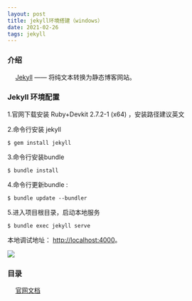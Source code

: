```yaml
---
layout: post
title: jekyll环境搭建（windows）
date: 2021-02-26
tags: jekyll
---
```


### 介绍

 　 [Jekyll](http://jekyllcn.com/) —— 将纯文本转换为静态博客网站。

### Jekyll 环境配置
1.官网下载安装 Ruby+Devkit 2.7.2-1 (x64) ，安装路径建议英文

2.命令行安装 jekyll

```     
$ gem install jekyll     
```

3.命令行安装bundle

```
$ bundle install

```

4.命令行更新bundle :

```
$ bundle update --bundler

```

5.进入项目根目录，启动本地服务

```
$ bundle exec jekyll serve
```

本地调试地址： [http://localhost:4000](http://localhost:4000)。

![](/images/posts/jekyll/image1.png)


### 目录
　
[官网文档](http://jekyll.com.cn/docs/structure/)







